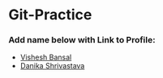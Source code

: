 # Git-Practice

### Add name below with Link to Profile:
- [Vishesh Bansal](https://github.com/VisheshBansal)
- [Danika Shrivastava](https://github.com/danikashrivastava)
